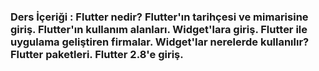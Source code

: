 ### Ders İçeriği : Flutter nedir? Flutter'ın tarihçesi ve mimarisine giriş. Flutter'ın kullanım alanları. Widget'lara giriş. Flutter ile uygulama geliştiren firmalar. Widget'lar nerelerde kullanılır? Flutter paketleri. Flutter 2.8'e giriş.
